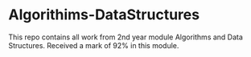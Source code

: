 # Algorithims-DataStructures
This repo contains all work from 2nd year module Algorithms and Data Structures. Received a mark of 92% in this module.
